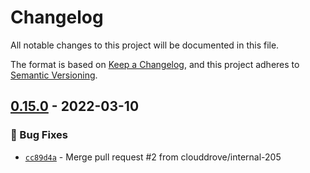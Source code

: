 # Changelog
All notable changes to this project will be documented in this file.

The format is based on [Keep a Changelog](https://keepachangelog.com/en/1.0.0/),
and this project adheres to [Semantic Versioning](https://semver.org/spec/v2.0.0.html).


## [0.15.0] - 2022-03-10
### :bug: Bug Fixes
- [`cc89d4a`](https://github.com/clouddrove/terraform-aws-cloudwatch-dashboard/commit/cc89d4af68a2e1a44120b943fe855f36358985c8) - Merge pull request #2 from clouddrove/internal-205 




[0.15.0]: https://github.com/clouddrove/terraform-aws-cloudwatch-dashboard/releases/tag/0.15.0
